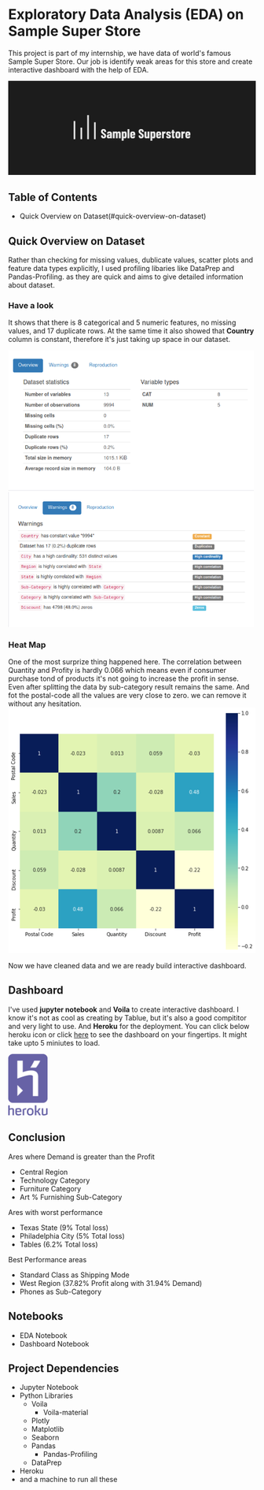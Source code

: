# Exploratory Data Analysis (EDA) on Sample Super Store

   This project is part of my internship, we have data of world's famous Sample Super Store. Our job is identify weak areas for this store and create interactive dashboard with the help of EDA.
   
![](Images/sample_super_store.png)

## Table of Contents
* Quick Overview on Dataset(#quick-overview-on-dataset)

## Quick Overview on Dataset
   Rather than checking for missing values, dublicate values, scatter plots and feature data types explicitly, I used profiling libaries like DataPrep and Pandas-Profiling. as they are quick and aims to give detailed information about dataset. 
 ### Have a look
  It shows that there is 8 categorical and 5 numeric features, no missing values, and 17 duplicate rows. At the same time it also showed that **Country** column is constant, therefore it's just taking up space in our dataset. 
  
  <img src='Images/overview.png' width="500" /> <img src='Images/warnings.png' width="500" />
  
### Heat Map
  One of the most surprize thing happened here. The correlation between Quantity and Profity is hardly 0.066 which means even if consumer purchase tond of products it's not going to increase the profit in sense. Even after splitting the data by sub-category result remains the same. And fot the postal-code all the values are very close to zero. we can remove it without any hesitation.
 ![](Images/corr_sample_store.png)
 
 Now we have cleaned data and we are ready build interactive dashboard.
 
## Dashboard
I've used **jupyter notebook** and **Voila** to create interactive dashboard. I know it's not as cool as creating by Tablue, but it's also a good compititor and very light to use. And **Heroku** for the deployment. You can click below heroku icon or click [here](https://samplestore101.herokuapp.com) to see the dashboard on your fingertips. It might take upto 5 miniutes to load.

[<img src='Images/heroku.svg' width='80' />](https://samplestore101.herokuapp.com)

## Conclusion
Ares where Demand is greater than the Profit
   * Central Region
   * Technology Category
   * Furniture Category
   * Art % Furnishing Sub-Category
   
Ares with worst performance
   * Texas State (9% Total loss)
   * Philadelphia City (5% Total loss)
   * Tables (6.2% Total loss)
   
Best Performance areas
   * Standard Class as Shipping Mode
   * West Region (37.82% Profit along with 31.94% Demand)
   * Phones as Sub-Category

## Notebooks
* EDA Notebook
* Dashboard Notebook

## Project Dependencies
* Jupyter Notebook
* Python Libraries
   * Voila
      * Voila-material
   * Plotly
   * Matplotlib
   * Seaborn
   * Pandas
      * Pandas-Profiling
   * DataPrep
 * Heroku
 * and a machine to run all these
 
